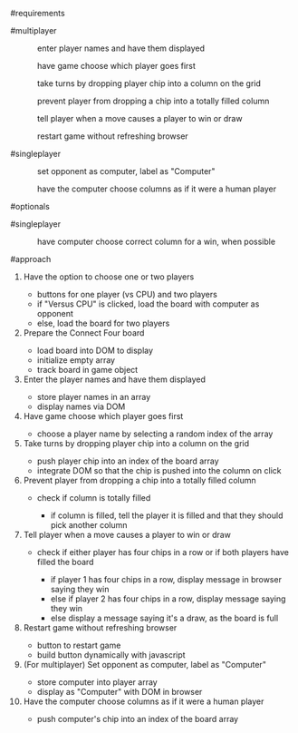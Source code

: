 #requirements

#multiplayer

<ul>
    <ul>enter player names and have them displayed</ul>
    <ul>have game choose which player goes first</ul>
    <ul>take turns by dropping player chip into a column on the grid</ul>
    <ul>prevent player from dropping a chip into a totally filled column</ul>
    <ul>tell player when a move causes a player to win or draw</ul>
    <ul>restart game without refreshing browser</ul>
</ul>

#singleplayer

<ul>
    <ul>set opponent as computer, label as "Computer"</ul>
    <ul>have the computer choose columns as if it were a human player</ul>
</ul>

#optionals

#singleplayer

<ul>
    <ul>have computer choose correct column for a win, when possible</ul>
</ul>

#approach

<ol>
    <li>Have the option to choose one or two players</li>
        <ul>
            <li>buttons for one player (vs CPU) and two players</li>
            <li>if "Versus CPU" is clicked, load the board with computer as opponent</li>
            <li>else, load the board for two players</li>
        </ul>
    </li>
    <li>Prepare the Connect Four board</li>
    <ul>
        <li>load board into DOM to display</li>
        <li>initialize empty array</li>
        <li>track board in game object</li>
    </ul>
    <li>Enter the player names and have them displayed</li>
    <ul>
        <li>store player names in an array</li>
        <li>display names via DOM</li>
    </ul>
    <li>Have game choose which player goes first</li>
    <ul>
        <li>choose a player name by selecting a random index of the array</li>
    </ul>
    <li>Take turns by dropping player chip into a column on the grid</li>
    <ul>
        <li>push player chip into an index of the board array</li>
        <li>integrate DOM so that the chip is pushed into the column on click</li>
    </ul>
    <li>Prevent player from dropping a chip into a totally filled column</li>
    <ul>
        <li>check if column is totally filled</li>
            <ul>
                <li>if column is filled, tell the player it is filled and that they should pick another column</li>
            </ul>
    </ul>
    <li>Tell player when a move causes a player to win or draw</li>
    <ul>
        <li>check if either player has four chips in a row or if both players have filled the board</li>
            <ul>
                <li>if player 1 has four chips in a row, display message in browser saying they win</li>
                <li>else if player 2 has four chips in a row, display message saying they win</li>
                <li>else display a message saying it's a draw, as the board is full</li>
            </ul>
    </ul>
    <li>Restart game without refreshing browser</li>
    <ul>
        <li>button to restart game</li>
        <li>build button dynamically with javascript</li>
    </ul>
    <li>(For multiplayer) Set opponent as computer, label as "Computer"</li>
    <ul>
        <li>store computer into player array</li>
        <li>display as "Computer" with DOM in browser</li>
    </ul>
    <li>Have the computer choose columns as if it were a human player</li>
    <ul>
        <li>push computer's chip into an index of the board array</li>
    </ul>
</ol>